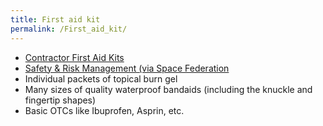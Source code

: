 ```yaml
---
title: First aid kit
permalink: /First_aid_kit/
---
```


-   [Contractor First Aid Kits](http://www.first-aid-product.com/industrial/construction-first-aid-kits.htm)
-   [Safety & Risk Management (via Space Federation](https://atrium.schoolfactory.org/spacefed/node/107778)
-   Individual packets of topical burn gel
-   Many sizes of quality waterproof bandaids (including the knuckle and fingertip shapes)
-   Basic OTCs like Ibuprofen, Asprin, etc.
